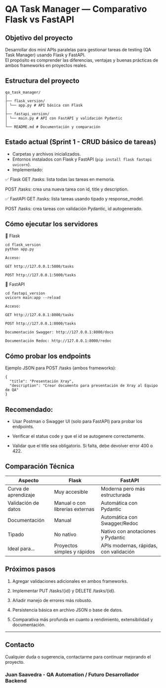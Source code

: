 # QA Task Manager — Comparativo Flask vs FastAPI

## Objetivo del proyecto

Desarrollar dos mini APIs paralelas para gestionar tareas de testing (QA Task Manager) usando Flask y FastAPI.  
El propósito es comprender las diferencias, ventajas y buenas prácticas de ambos frameworks en proyectos reales.

## Estructura del proyecto

```text
qa_task_manager/
│
├── flask_version/
│ └── app.py # API básica con Flask
│
├── fastapi_version/
│ └── main.py # API con FastAPI y validación Pydantic
│
└── README.md # Documentación y comparación
```

## Estado actual (Sprint 1 - CRUD básico de tareas)

- Carpetas y archivos inicializados.  
- Entornos instalados con Flask y FastAPI (`pip install flask fastapi uvicorn`).  
- Implementado: 

✅ Flask
 GET /tasks: lista todas las tareas en memoria.

 POST /tasks: crea una nueva tarea con id, title y description.

✅ FastAPI
 GET /tasks: lista tareas usando tipado y response_model.

 POST /tasks: crea tareas con validación Pydantic, id autogenerado.

## Cómo ejecutar los servidores
🔹 Flask

```text
cd flask_version
python app.py

Acceso:

GET http://127.0.0.1:5000/tasks

POST http://127.0.0.1:5000/tasks
```
🔹 FastAPI
```text
cd fastapi_version
uvicorn main:app --reload

Acceso:

GET http://127.0.0.1:8000/tasks

POST http://127.0.0.1:8000/tasks

Documentación Swagger: http://127.0.0.1:8000/docs

Documentación Redoc: http://127.0.0.1:8000/redoc
```

## Cómo probar los endpoints
Ejemplo JSON para POST /tasks (ambos frameworks):
```text
{
  "title": "Presentación Xray",
  "description": "Crear documento para presentación de Xray al Equipo de QA"
}
```

## Recomendado:
- Usar Postman o Swagger UI (solo para FastAPI) para probar los endpoints.

- Verificar el status code y que el id se autogenere correctamente.

- Validar que el title sea obligatorio. Si falta, debe devolver error 400 o 422.

## Comparación Técnica 

| Aspecto              | Flask                           | FastAPI                                |
| -------------------- | ------------------------------- | -------------------------------------- |
| Curva de aprendizaje | Muy accesible                   | Moderna pero más estructurada          |
| Validación de datos  | Manual o con librerías externas | Automática con Pydantic                |
| Documentación        | Manual                          | Automática con Swagger/Redoc           |
| Tipado               | No nativo                       | Nativo con anotaciones y Pydantic      |
| Ideal para...        | Proyectos simples y rápidos     | APIs modernas, rápidas, con validación |


## Próximos pasos

1. Agregar validaciones adicionales en ambos frameworks.

2. Implementar PUT /tasks/{id} y DELETE /tasks/{id}.

3. Añadir manejo de errores más robusto.

4. Persistencia básica en archivo JSON o base de datos.

5. Comparativa más profunda en cuanto a rendimiento, extensibilidad y documentación.

---

## Contacto

Cualquier duda o sugerencia, contactarme para continuar mejorando el proyecto.

### Juan Saavedra - QA Automation / Futuro Desarrollador Backend


